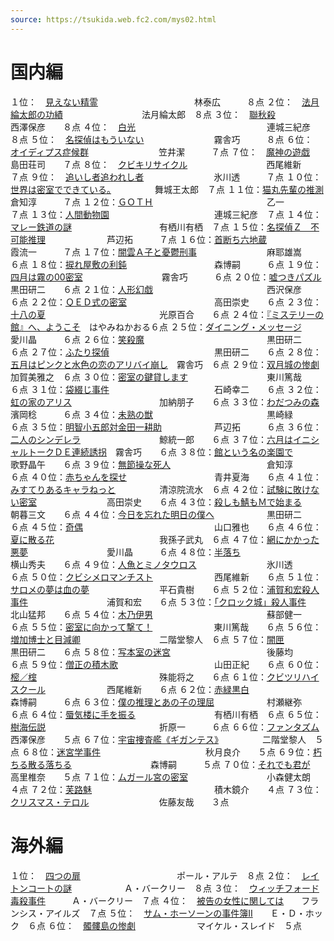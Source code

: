 ```yaml
---
source: https://tsukida.web.fc2.com/mys02.html
---
```

# 国内編

１位：　[見えない精霊](https://tsukida.web.fc2.com/0204.html#020408)　　　　　　　　　　　林泰広　　　８点
２位：　[法月綸太郎の功績](https://tsukida.web.fc2.com/0206.html#020611)　　　　　　　　　法月綸太郎　８点
３位：　[聯秋殺](https://tsukida.web.fc2.com/0209.html#020902)　　　　　　　　　　　　　　西澤保彦　　８点
４位：　[白光](https://tsukida.web.fc2.com/0303.html#030302)　　　　　　　　　　　　　　　連城三紀彦　８点
５位：　[名探偵はもういない](https://tsukida.web.fc2.com/0203.html#020301)　　　　　　　　霧舎巧　　　８点
６位：　[オイディプス症候群](https://tsukida.web.fc2.com/0207.html#020706)　　　　　　　　笠井潔　　　７点
７位：　[魔神の遊戯](https://tsukida.web.fc2.com/0210.html#021003)　　　　　　　　　　　　島田荘司　　７点
８位：　[クビキリサイクル](https://tsukida.web.fc2.com/0203.html)　　　　　　　　　西尾維新　　７点
９位：　[追いし者追われし者](https://tsukida.web.fc2.com/0207.html#020708)　　　　　　　　氷川透　　　７点
１０位：[世界は密室でできている。](https://tsukida.web.fc2.com/0204.html#020402)　　　　　舞城王太郎　７点
１１位：[猫丸先輩の推測](https://tsukida.web.fc2.com/0209.html#020907)　　　　　　　　　　倉知淳　　　７点
１２位：[ＧＯＴＨ](https://tsukida.web.fc2.com/0301.html#030101)　　　　　　　　　　　　　乙一　　　　７点
１３位：[人間動物園](https://tsukida.web.fc2.com/0303.html#030304)　　　　　　　　　　　　連城三紀彦　７点
１４位：[マレー鉄道の謎](https://tsukida.web.fc2.com/0304.html#030404)　　　　　　　　　　有栖川有栖　７点
１５位：[名探偵Ｚ　不可能推理](https://tsukida.web.fc2.com/0204.html#020405)　　　　　　　芦辺拓　　　７点
１６位：[首断ち六地蔵](https://tsukida.web.fc2.com/0207.html#020709)　　　　　　　　　　　霞流一　　　７点
１７位：[闇雲Ａ子と憂鬱刑事](https://tsukida.web.fc2.com/0206.html#020605)　　　　　　　　麻耶雄嵩　　６点
１８位：[捩れ屋敷の利鈍](https://tsukida.web.fc2.com/0201.html#anchor020102)　　　　　　　　　　森博嗣　　　６点
１９位：[四月は霧の00密室](https://tsukida.web.fc2.com/0204.html#020401)　　　　　　　　　霧舎巧　　　６点
２０位：[嘘つきパズル](https://tsukida.web.fc2.com/0204.html#020404)　　　　　　　　　　　黒田研二　　６点
２１位：[人形幻戯](https://tsukida.web.fc2.com/0208.html#020807)　　　　　　　　　　　　　西沢保彦　　６点
２２位：[ＱＥＤ式の密室](https://tsukida.web.fc2.com/0201.html#anchor020105)　　　　　　　　　　高田崇史　　６点
２３位：[十八の夏](https://tsukida.web.fc2.com/0211.html#021101)　　　　　　　　　　　　　光原百合　　６点
２４位：[『ミステリーの館』へ、ようこそ](https://tsukida.web.fc2.com/0212.html#021206)　はやみねかおる６点
２５位：[ダイニング・メッセージ](https://tsukida.web.fc2.com/0211.html#021107)　　　　　　愛川晶　　　６点
２６位：[笑殺魔](https://tsukida.web.fc2.com/0206.html#020609)　　　　　　　　　　　　　　黒田研二　　６点
２７位：[ふたり探偵](https://tsukida.web.fc2.com/0205.html#020506)　　　　　　　　　　　　黒田研二　　６点
２８位：[五月はピンクと水色の恋のアリバイ崩し](https://tsukida.web.fc2.com/0208.html#020805)　霧舎巧　６点
２９位：[双月城の惨劇](https://tsukida.web.fc2.com/0205.html)　　　　　　　　　　　加賀美雅之　６点
３０位：[密室の鍵貸します](https://tsukida.web.fc2.com/0204.html#020409)　　　　　　　　　東川篤哉　　６点
３１位：[袋綴じ事件](https://tsukida.web.fc2.com/0206.html#020604)　　　　　　　　　　　　石崎幸二　　６点
３２位：[虹の家のアリス](https://tsukida.web.fc2.com/0211.html#021104)　　　　　　　　　　加納朋子　　６点
３３位：[わだつみの森](https://tsukida.web.fc2.com/0210.html#021004)　　　　　　　　　　　濱岡稔　　　６点
３４位：[未熟の獣](https://tsukida.web.fc2.com/0207.html#020703)　　　　　　　　　　　　　黒崎緑　　　６点
３５位：[明智小五郎対金田一耕助](https://tsukida.web.fc2.com/0211.html#021109)　　　　　　芦辺拓　　　６点
３６位：[二人のシンデレラ](https://tsukida.web.fc2.com/0210.html#021002)　　　　　　　　　鯨統一郎　　６点
３７位：[六月はイニシャルトークＤＥ連続誘拐](https://tsukida.web.fc2.com/0301.html)　霧舎巧　　６点
３８位：[館という名の楽園で](https://tsukida.web.fc2.com/0206.html#020606)　　　　　　　　歌野晶午　　６点
３９位：[無節操な死人](https://tsukida.web.fc2.com/0206.html#020605)　　　　　　　　　　　倉知淳　　　６点
４０位：[赤ちゃんを探せ](https://tsukida.web.fc2.com/0302.html#030204)　　　　　　　　　　青井夏海　　６点
４１位：[みすてりあるキャラねっと](https://tsukida.web.fc2.com/0211.html#021106)　　　　　清涼院流水　６点
４２位：[試験に敗けない密室](https://tsukida.web.fc2.com/0206.html#020610)　　　　　　　　高田崇史　　６点
４３位：[殺しも鯖もＭで始まる](https://tsukida.web.fc2.com/0212.html#021207)　　　　　　　朝暮三文　　６点
４４位：[今日を忘れた明日の僕へ](https://tsukida.web.fc2.com/0201.html#anchor020104)　　　　　　黒田研二　　６点
４５位：[奇偶](https://tsukida.web.fc2.com/0210.html#021005)　　　　　　　　　　　　　　　山口雅也　　６点
４６位：[夏に散る花](https://tsukida.web.fc2.com/0206.html#020605)　　　　　　　　　　　　我孫子武丸　６点
４７位：[網にかかった悪夢](https://tsukida.web.fc2.com/0212.html#021203)　　　　　　　　　愛川晶　　　６点
４８位：[半落ち](https://tsukida.web.fc2.com/0302.html#030201)　　　　　　　　　　　　　　横山秀夫　　６点
４９位：[人魚とミノタウロス](https://tsukida.web.fc2.com/0202.html#anchor020202)　　　　　　　　氷川透　　　６点
５０位：[クビシメロマンチスト](https://tsukida.web.fc2.com/0205.html#020504)　　　　　　　西尾維新　　６点
５１位：[サロメの夢は血の夢](https://tsukida.web.fc2.com/0208.html)　　　　　　　　平石貴樹　　６点
５２位：[浦賀和宏殺人事件](https://tsukida.web.fc2.com/0205.html#020503)　　　　　　　　　浦賀和宏　　６点
５３位：[「クロック城」殺人事件](https://tsukida.web.fc2.com/0203.html#020302)　　　　　　北山猛邦　　６点
５４位：[木乃伊男](https://tsukida.web.fc2.com/0209.html#020904)　　　　　　　　　　　　　蘇部健一　　６点
５５位：[密室に向かって撃て！](https://tsukida.web.fc2.com/0211.html#021103)　　　　　　　東川篤哉　　６点
５６位：[増加博士と目減卿](https://tsukida.web.fc2.com/0212.html)　　　　　　　　　二階堂黎人　６点
５７位：[闇匣](https://tsukida.web.fc2.com/0212.html#021204)　　　　　　　　　　　　　　　黒田研二　　６点
５８位：[写本室の迷宮](https://tsukida.web.fc2.com/0211.html#021108)　　　　　　　　　　　後藤均　　　６点
５９位：[僧正の積木歌](https://tsukida.web.fc2.com/0209.html#020906)　　　　　　　　　　　山田正紀　　６点
６０位：[樒／榁](https://tsukida.web.fc2.com/0206.html#020603)　　　　　　　　　　　　　　殊能将之　　６点
６１位：[クビツリハイスクール](https://tsukida.web.fc2.com/0208.html#020803)　　　　　　　西尾維新　　６点
６２位：[赤緑黒白](https://tsukida.web.fc2.com/0209.html#020908)　　　　　　　　　　　　　森博嗣　　　６点
６３位：[僕の推理とあの子の理屈](https://tsukida.web.fc2.com/0208.html#020806)　　　　　　村瀬継弥　　６点
６４位：[蜃気楼に手を振る](https://tsukida.web.fc2.com/0206.html#020605)　　　　　　　　　有栖川有栖　６点
６５位：[樹海伝説](https://tsukida.web.fc2.com/0206.html#020607)　　　　　　　　　　　　　折原一　　　６点
６６位：[ファンタズム](https://tsukida.web.fc2.com/0212.html#021208)　　　　　　　　　　　西澤保彦　　５点
６７位：[宇宙捜査艦《ギガンテス》](https://tsukida.web.fc2.com/0205.html#020502)　　　　　二階堂黎人　５点
６８位：[迷宮学事件](https://tsukida.web.fc2.com/0209.html#020905)　　　　　　　　　　　　秋月良介　　５点
６９位：[朽ちる散る落ちる](https://tsukida.web.fc2.com/0205.html#020505)　　　　　　　　　森博嗣　　　５点
７０位：[それでも君が](https://tsukida.web.fc2.com/0202.html#anchor020203)　　　　　　　　　　　高里椎奈　　５点
７１位：[ムガール宮の密室](https://tsukida.web.fc2.com/0209.html#020903)　　　　　　　　　小森健太朗　４点
７２位：[芙路魅](https://tsukida.web.fc2.com/0204.html#020403)　　　　　　　　　　　　　　積木鏡介　　４点
７３位：[クリスマス・テロル](https://tsukida.web.fc2.com/0208.html#020804)　　　　　　　　佐藤友哉　　３点

# 海外編

１位：　[四つの扉](https://tsukida.web.fc2.com/0206.html#020602)　　　　　　　　　　　ポール・アルテ　８点
２位：　[レイトンコートの謎](https://tsukida.web.fc2.com/0210.html#021001)　　　　　　Ａ・バークリー　８点
３位：　[ウィッチフォード毒殺事件](https://tsukida.web.fc2.com/0211.html#021102)　　　Ａ・バークリー　７点
４位：　[被告の女性に関しては](https://tsukida.web.fc2.com/0207.html#020707)　　フランシス・アイルズ　７点
５位：　[サム・ホーソーンの事件簿II](https://tsukida.web.fc2.com/0009.html)　　Ｅ・Ｄ・ホック　６点
６位：　[髑髏島の惨劇](https://tsukida.web.fc2.com/0211.html)　　　　　　　マイケル・スレイド　５点

